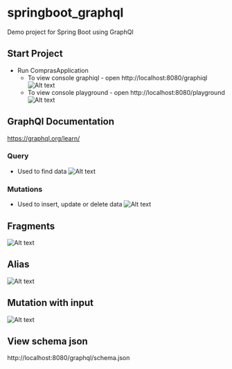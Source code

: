 # springboot_graphql
Demo project for Spring Boot using GraphQl

## Start Project
- Run ComprasApplication
  - To view console graphiql - open http://localhost:8080/graphiql
  ![Alt text](https://raw.github.com/MelissaTeodoro/springboot_graphql/main/docs/assets/graphql-graphiql.png)
  - To view console playground - open http://localhost:8080/playground
  ![Alt text](https://raw.github.com/MelissaTeodoro/springboot_graphql/main/docs/assets/graphql-playground.png)

## GraphQl Documentation
https://graphql.org/learn/

### Query
- Used to find data
  ![Alt text](https://raw.github.com/MelissaTeodoro/springboot_graphql/main/docs/assets/graphql-query.png)

### Mutations
- Used to insert, update or delete data
  ![Alt text](https://raw.github.com/MelissaTeodoro/springboot_graphql/main/docs/assets/graphql-mutation.png)

## Fragments
  ![Alt text](https://raw.github.com/MelissaTeodoro/springboot_graphql/main/docs/assets/graphql-fragment.png)

## Alias
  ![Alt text](https://raw.github.com/MelissaTeodoro/springboot_graphql/main/docs/assets/graphql-alias.png)

## Mutation with input
![Alt text](https://raw.github.com/MelissaTeodoro/springboot_graphql/main/docs/assets/graphql-input.png)


## View schema json
http://localhost:8080/graphql/schema.json

